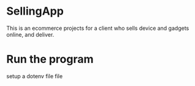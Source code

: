 # SellingApp

This is an ecommerce projects for a client who sells device and gadgets online, and deliver.

# Run the program

setup a dotenv file file
